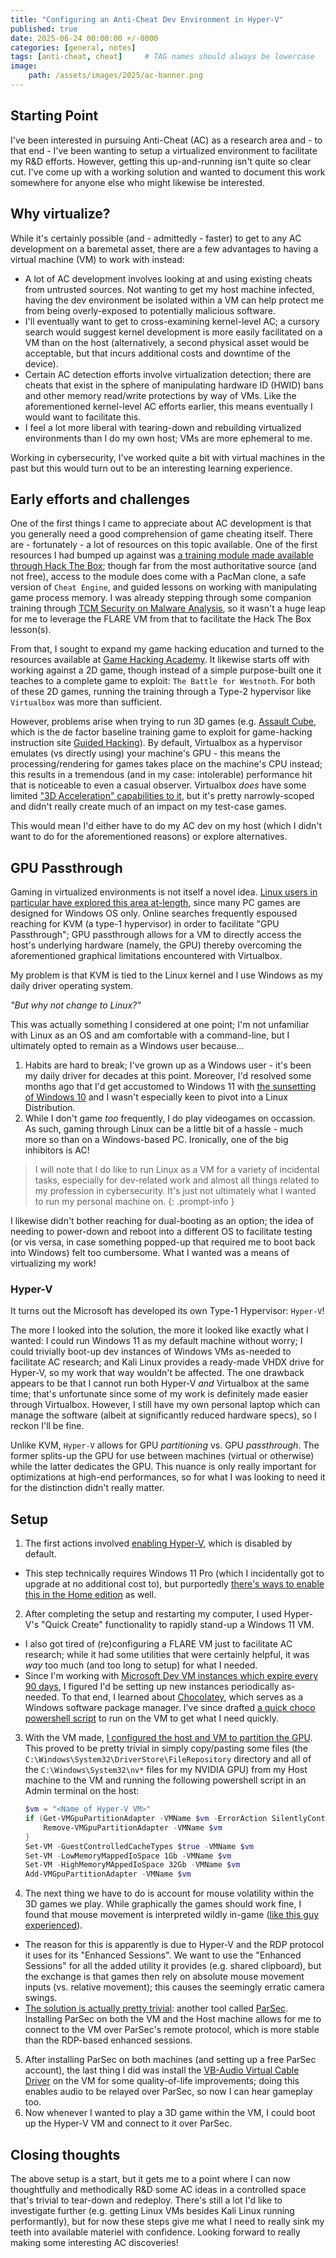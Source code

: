 ```yaml
---
title: "Configuring an Anti-Cheat Dev Environment in Hyper-V"
published: true
date: 2025-06-24 00:00:00 +/-0000
categories: [general, notes]
tags: [anti-cheat, cheat]     # TAG names should always be lowercase
image:
    path: /assets/images/2025/ac-banner.png
---
```


## Starting Point

I've been interested in pursuing Anti-Cheat (AC) as a research area and - to that end - I've been wanting to setup a virtualized environment to facilitate my R&D efforts. However, getting this up-and-running isn't quite so clear cut. I've come up with a working solution and wanted to document this work somewhere for anyone else who might likewise be interested.

## Why virtualize?

While it's certainly possible (and - admittedly - faster) to get to any AC development on a baremetal asset, there are a few advantages to having a virtual machine (VM) to work with instead:

* A lot of AC development involves looking at and using existing cheats from untrusted sources. Not wanting to get my host machine infected, having the dev environment be isolated within a VM can help protect me from being overly-exposed to potentially malicious software.
* I'll eventually want to get to cross-examining kernel-level AC; a cursory search would suggest kernel development is more easily facilitated on a VM than on the host (alternatively, a second physical asset would be acceptable, but that incurs additional costs and downtime of the device).
* Certain AC detection efforts involve virtualization detection; there are cheats that exist in the sphere of manipulating hardware ID (HWID) bans and other memory read/write protections by way of VMs. Like the aforementioned kernel-level AC efforts earlier, this means eventually I would want to facilitate this.
* I feel a lot more liberal with tearing-down and rebuilding virtualized environments than I do my own host; VMs are more ephemeral to me.

Working in cybersecurity, I've worked quite a bit with virtual machines in the past but this would turn out to be an interesting learning experience.

## Early efforts and challenges

One of the first things I came to appreciate about AC development is that you generally need a good comprehension of game cheating itself. There are - fortunately - a lot of resources on this topic available. One of the first resources I had bumped up against was [a training module made available through Hack The Box](https://academy.hackthebox.com/course/preview/game-hacking-fundamentals); though far from the most authoritative source (and not free), access to the module does come with a PacMan clone, a safe version of `Cheat Engine`, and guided lessons on working with manipulating game process memory. I was already stepping through some companion training through [TCM Security on Malware Analysis](https://academy.tcm-sec.com/p/practical-malware-analysis-triage), so it wasn't a huge leap for me to leverage the FLARE VM from that to facilitate the Hack The Box lesson(s).

From that, I sought to expand my game hacking education and turned to the resources available at [Game Hacking Academy](https://gamehacking.academy/). It likewise starts off with working against a 2D game, though instead of a simple purpose-built one it teaches to a complete game to exploit: `The Battle for Westnoth`. For both of these 2D games, running the training through a Type-2 hypervisor like `Virtualbox` was more than sufficient. 

However, problems arise when trying to run 3D games (e.g. [Assault Cube](https://assault.cubers.net/), which is the de factor baseline training game to exploit for game-hacking instruction site [Guided Hacking](https://guidedhacking.com/)). By default, Virtualbox as a hypervisor emulates (vs directly using) your machine's GPU - this means the processing/rendering for games takes place on the machine's CPU instead; this results in a tremendous (and in my case: intolerable) performance hit that is noticeable to even a casual observer. Virtualbox *does* have some limited ["3D Acceleration" capabilities to it](https://docs.oracle.com/en/virtualization/virtualbox/6.0/user/guestadd-video.html), but it's pretty narrowly-scoped and didn't really create much of an impact on my test-case games.

This would mean I'd either have to do my AC dev on my host (which I didn't want to do for the aforementioned reasons) or explore alternatives.

## GPU Passthrough

Gaming in virtualized environments is not itself a novel idea. [Linux users in particular have explored this area at-length](https://www.reddit.com/r/VFIO/), since many PC games are designed for Windows OS only. Online searches frequently espoused reaching for KVM (a type-1 hypervisor) in order to facilitate "GPU Passthrough"; GPU passthrough allows for a VM to directly access the host's underlying hardware (namely, the GPU) thereby overcoming the aforementioned graphical limitations encountered with Virtualbox.

My problem is that KVM is tied to the Linux kernel and I use Windows as my daily driver operating system.

*"But why not change to Linux?"*

This was actually something I considered at one point; I'm not unfamiliar with Linux as an OS and am comfortable with a command-line, but I ultimately opted to remain as a Windows user because...

1. Habits are hard to break; I've grown up as a Windows user - it's been my daily driver for decades at this point. Moreover, I'd resolved some months ago that I'd get accustomed to Windows 11 with [the sunsetting of Windows 10](https://learn.microsoft.com/en-us/lifecycle/products/windows-10-home-and-pro) and I wasn't especially keen to pivot into a Linux Distribution.
2. While I don't game *too* frequently, I do play videogames on occassion. As such, gaming through Linux can be a little bit of a hassle - much more so than on a Windows-based PC. Ironically, one of the big inhibitors is AC!

> I will note that I do like to run Linux as a VM for a variety of incidental tasks, especially for dev-related work and almost all things related to my profession in cybersecurity. It's just not ultimately what I wanted to run my personal machine on.
{: .prompt-info }

I likewise didn't bother reaching for dual-booting as an option; the idea of needing to power-down and reboot into a different OS to facilitate testing (or vis versa, in case something popped-up that required me to boot back into Windows) felt too cumbersome. What I wanted was a means of virtualizing my work!

### Hyper-V

It turns out the Microsoft has developed its own Type-1 Hypervisor: `Hyper-V`!

The more I looked into the solution, the more it looked like exactly what I wanted: I could run Windows 11 as my default machine without worry; I could trivially boot-up dev instances of Windows VMs as-needed to facilitate AC research; and Kali Linux provides a ready-made VHDX drive for Hyper-V, so my work that way wouldn't be affected. The one drawback appears to be that I cannot run both Hyper-V *and* Virtualbox at the same time; that's unfortunate since some of my work is definitely made easier through Virtualbox. However, I still have my own personal laptop which can manage the software (albeit at significantly reduced hardware specs), so I reckon I'll be fine.

Unlike KVM, `Hyper-V` allows for GPU *partitioning* vs. GPU *passthrough*. The former splits-up the GPU for use between machines (virtual or otherwise) while the latter dedicates the GPU. This nuance is only really important for optimizations at high-end performances, so for what I was looking to need it for the distinction didn't really matter.

## Setup

1. The first actions involved [enabling Hyper-V,](https://techcommunity.microsoft.com/blog/educatordeveloperblog/step-by-step-enabling-hyper-v-for-use-on-windows-11/3745905) which is disabled by default.
  - This step technically requires Windows 11 Pro (which I incidentally got to upgrade at no additional cost to), but purportedly [there's ways to enable this in the Home edition](https://gist.github.com/HimDek/6edde284203a620745fad3f762be603b) as well.
2. After completing the setup and restarting my computer, I used Hyper-V's "Quick Create" functionality to rapidly stand-up a Windows 11 VM.
  - I also got tired of (re)configuring a FLARE VM just to facilitate AC research; while it had some utilities that were certainly helpful, it was *way* too much (and too long to setup) for what I needed.
  - Since I'm working with [Microsoft Dev VM instances which expire every 90 days](https://developer.microsoft.com/en-us/windows/downloads/virtual-machines/), I figured I'd be setting up new instances periodically as-needed. To that end, I learned about [Chocolatey](https://community.chocolatey.org/), which serves as a Windows software package manager. I've since drafted [a quick choco powershell script](https://github.com/ahessmat/ac-setup) to run on the VM to get what I need quickly.
3. With the VM made, [I configured the host and VM to partition the GPU](https://www.youtube.com/watch?v=KDc8lbE2I6I). This proved to be pretty trivial in simply copy/pasting some files (the `C:\Windows\System32\DriverStore\FileRepository` directory and all of the `C:\Windows\System32\nv*` files for my NVIDIA GPU) from my Host machine to the VM and running the following powershell script in an Admin terminal on the host:

    ```powershell
    $vm = "<Name of Hyper-V VM>"
    if (Get-VMGpuPartitionAdapter -VMName $vm -ErrorAction SilentlyContinue){
        Remove-VMGpuPartitionAdapter -VMName $vm
    }
    Set-VM -GuestControlledCacheTypes $true -VMName $vm
    Set-VM -LowMemoryMappedIoSpace 1Gb -VMName $vm
    Set-VM -HighMemoryMAppedIoSpace 32Gb -VMName $vm
    Add-VMGpuPartitionAdapter -VMName $vm
    ```

4. The next thing we have to do is account for mouse volatility within the 3D games we play. While graphically the games should work fine, I found that mouse movement is interpreted wildly in-game ([like this guy experienced](https://youtu.be/Sx7-o9krbuc?t=836)). 
  - The reason for this is apparently is due to Hyper-V and the RDP protocol it uses for its "Enhanced Sessions". We want to use the "Enhanced Sessions" for all the added utility it provides (e.g. shared clipboard), but the exchange is that games then rely on absolute mouse movement inputs (vs. relative movement); this causes the seemingly erratic camera swings.
  - [The solution is actually pretty trivial](https://forum.level1techs.com/t/2-gamers-1-gpu-with-hyper-v-gpu-p-gpu-partitioning-finally-made-possible-with-hyperv/172234/198): another tool called [ParSec](https://dash.parsec.app/). Installing ParSec on both the VM and the Host machine allows for me to connect to the VM over ParSec's remote protocol, which is more stable than the RDP-based enhanced sessions.
5. After installing ParSec on both machines (and setting up a free ParSec account), the last thing I did was install the [VB-Audio Virtual Cable Driver](https://vb-audio.com/Cable/) on the VM for some quality-of-life improvements; doing this enables audio to be relayed over ParSec, so now I can hear gameplay too.
6. Now whenever I wanted to play a 3D game within the VM, I could boot up the Hyper-V VM and connect to it over ParSec.

## Closing thoughts

The above setup is a start, but it gets me to a point where I can now thoughtfully and methodically R&D some AC ideas in a controlled space that's trivial to tear-down and redeploy. There's still a lot I'd like to investigate further (e.g. getting Linux VMs besides Kali Linux running performantly), but for now these steps give me what I need to really sink my teeth into available materiel with confidence. Looking forward to really making some interesting AC discoveries!